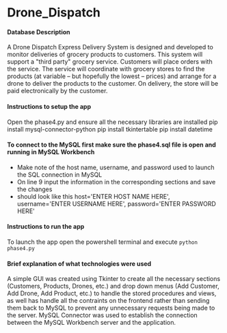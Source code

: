 # Drone_Dispatch

#### Database Description

A Drone Dispatch Express Delivery System is designed and developed to monitor deliveries of grocery products to customers. This system will support a "third party" grocery service. Customers will place orders with the service. The service will coordinate with grocery stores to find the products (at variable – but hopefully the lowest – prices) and arrange for a drone to deliver the products to the customer. On delivery, the store will be paid electronically by the customer.


#### Instructions to setup the app

Open the phase4.py and ensure all the necessary libraries are installed
pip install mysql-connector-python
pip install tkintertable
pip install datetime

#### To connect to the MySQL first make sure the phase4.sql file is open and running in MySQL Workbench
- Make note of the host name, username, and password used to launch the SQL connection in MySQL
- On line 9 input the information in the corresponding sections and save the changes
- should look like this host='ENTER HOST NAME HERE', username='ENTER USERNAME HERE', password='ENTER PASSWORD HERE'

#### Instructions to run the app

To launch the app open the powershell terminal and execute
```python phase4.py```

#### Brief explanation of what technologies were used 

A simple GUI was created using Tkinter to create all the necessary sections (Customers, Products, Drones, etc.) and 
drop down menus (Add Customer, Add Drone, Add Product, etc.) to handle the stored procedures and views,
as well has handle all the contraints on the frontend rather than sending them back to MySQL to prevent any unnecessary requests being made
to the server. MySQL Connector was used to establish the connection between the MySQL Workbench server and the application.

